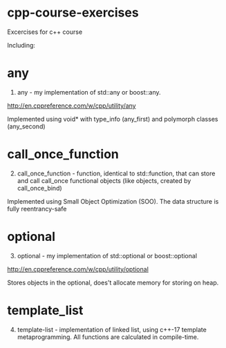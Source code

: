 # cpp-course-exercises
Excercises for c++ course

Including:
# any
1) any - my implementation of std::any or boost::any.

http://en.cppreference.com/w/cpp/utility/any

Implemented using void* with type_info (any_first) and polymorph classes (any_second)

# call_once_function

2) call_once_function - function, identical to std::function, that can store and call call_once functional objects (like objects, created by call_once_bind)

Implemented using Small Object Optimization (SOO). The data structure is fully reentrancy-safe

# optional

3) optional - my implementation of std::optional or boost::optional

http://en.cppreference.com/w/cpp/utility/optional

Stores objects in the optional, does't allocate memory for storing on heap.

# template_list

4) template-list - implementation of linked list, using c++-17 template metaprogramming. All functions are calculated in compile-time.

